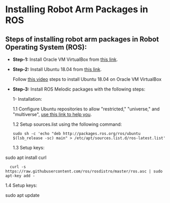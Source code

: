 # Installing Robot Arm Packages in ROS
## Steps of installing robot arm packages in Robot Operating System (ROS):

- **Step-1:**
            Install Oracle VM VirtualBox from [this link](https://www.virtualbox.org/wiki/Downloads).



- **Step-2:**
            Install Ubuntu 18.04 from [this link](https://releases.ubuntu.com/18.04).
            
   Follow [this video](https://youtu.be/QbmRXJJKsvs) steps to install Ubuntu 18.04 on Oracle VM VirtualBox



- **Step-3:**
Install ROS Melodic packages with the following steps:

  1- Installation:
  
   1.1 Configure Ubuntu repositories to allow "restricted," "universe," and "multiverse", [use this link to help you](https://youtu.be/NoVWMSCEPoQ).

   1.2 Setup sources.list using the following command:
      
      sudo sh -c 'echo "deb http://packages.ros.org/ros/ubuntu $(lsb_release -sc) main" > /etc/apt/sources.list.d/ros-latest.list'
   
   1.3 Setup keys:

<!-->
      sudo apt install curl
      
<!-->
      curl -s https://raw.githubusercontent.com/ros/rosdistro/master/ros.asc | sudo apt-key add - 
      
      
   1.4 Setup keys:

<!-->
      sudo apt update

   
